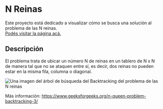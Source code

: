 # N Reinas

Este proyecto está dedicado a visualizar cómo se busca una solución al problema de las N reinas.  
[Podés visitar la página acá.](https://romanlupiano.github.io/NReinas/)


## Descripción

El problema trata de ubicar un número N de reinas en un tablero de N x N de manera tal que no se ataquen entre sí, es decir, dos reinas no pueden estar en la misma fila, columna o diagonal.

![Una imagen del árbol de búsqueda del Backtracking del problema de las N reinas](https://media.geeksforgeeks.org/wp-content/uploads/20230814111826/Backtracking.png "El árbol de búsqueda de soluciones")

Más información: https://www.geeksforgeeks.org/n-queen-problem-backtracking-3/